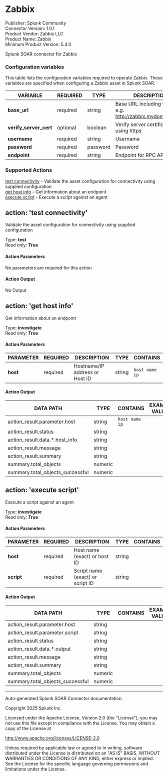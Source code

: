 # Zabbix

Publisher: Splunk Community \
Connector Version: 1.0.1 \
Product Vendor: Zabbix LLC \
Product Name: Zabbix \
Minimum Product Version: 5.4.0

Splunk SOAR connector for Zabbix

### Configuration variables

This table lists the configuration variables required to operate Zabbix. These variables are specified when configuring a Zabbix asset in Splunk SOAR.

VARIABLE | REQUIRED | TYPE | DESCRIPTION
-------- | -------- | ---- | -----------
**base_url** | required | string | Base URL including the port, e.g. http://zabbix.mydomain:8080 |
**verify_server_cert** | optional | boolean | Verify server certificate when using https |
**username** | required | string | Username |
**password** | required | password | Password |
**endpoint** | required | string | Endpoint for RPC API calls |

### Supported Actions

[test connectivity](#action-test-connectivity) - Validate the asset configuration for connectivity using supplied configuration \
[get host info](#action-get-host-info) - Get information about an endpoint \
[execute script](#action-execute-script) - Execute a script against an agent

## action: 'test connectivity'

Validate the asset configuration for connectivity using supplied configuration

Type: **test** \
Read only: **True**

#### Action Parameters

No parameters are required for this action

#### Action Output

No Output

## action: 'get host info'

Get information about an endpoint

Type: **investigate** \
Read only: **True**

#### Action Parameters

PARAMETER | REQUIRED | DESCRIPTION | TYPE | CONTAINS
--------- | -------- | ----------- | ---- | --------
**host** | required | Hostname/IP address or Host ID | string | `host name` `ip` |

#### Action Output

DATA PATH | TYPE | CONTAINS | EXAMPLE VALUES
--------- | ---- | -------- | --------------
action_result.parameter.host | string | `host name` `ip` | |
action_result.status | string | | |
action_result.data.\*.host_info | string | | |
action_result.message | string | | |
action_result.summary | string | | |
summary.total_objects | numeric | | |
summary.total_objects_successful | numeric | | |

## action: 'execute script'

Execute a script against an agent

Type: **investigate** \
Read only: **True**

#### Action Parameters

PARAMETER | REQUIRED | DESCRIPTION | TYPE | CONTAINS
--------- | -------- | ----------- | ---- | --------
**host** | required | Host name (exact) or host ID | string | |
**script** | required | Script name (exact) or script ID | string | |

#### Action Output

DATA PATH | TYPE | CONTAINS | EXAMPLE VALUES
--------- | ---- | -------- | --------------
action_result.parameter.host | string | | |
action_result.parameter.script | string | | |
action_result.status | string | | |
action_result.data.\*.output | string | | |
action_result.message | string | | |
action_result.summary | string | | |
summary.total_objects | numeric | | |
summary.total_objects_successful | numeric | | |

______________________________________________________________________

Auto-generated Splunk SOAR Connector documentation.

Copyright 2025 Splunk Inc.

Licensed under the Apache License, Version 2.0 (the "License");
you may not use this file except in compliance with the License.
You may obtain a copy of the License at

http://www.apache.org/licenses/LICENSE-2.0

Unless required by applicable law or agreed to in writing,
software distributed under the License is distributed on an "AS IS" BASIS,
WITHOUT WARRANTIES OR CONDITIONS OF ANY KIND, either express or implied.
See the License for the specific language governing permissions and limitations under the License.
